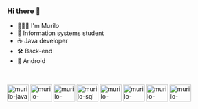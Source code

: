 ### Hi there 👋

- 👨🏾‍🦱 I'm Murilo
- 📖 Information systems student
- ☕ Java developer
- 🛠️ Back-end
- 📱 Android

##

<div style="display: inline_block"><br>
  <img align="center" alt="murilo-java" height="40" width="50" src="https://cdn.jsdelivr.net/gh/devicons/devicon/icons/java/java-original.svg">
  <img align="center" alt="murilo-spring" height="40" width="50" src="https://cdn.jsdelivr.net/gh/devicons/devicon/icons/spring/spring-original.svg">
  <img align="center" alt="murilo-maven" height="40" width="50" src="https://cdn.icon-icons.com/icons2/2107/PNG/512/file_type_maven_icon_130397.png">
  <img align="center" alt="murilo-sql" height="40" width="50" src="https://cdn.jsdelivr.net/gh/devicons/devicon/icons/mysql/mysql-original.svg">
  <img align="center" alt="murilo-kotlin" height="40" width="50" src="https://cdn.jsdelivr.net/gh/devicons/devicon/icons/kotlin/kotlin-original.svg">
  <img align="center" alt="murilo-android" height="40" width="50" src="https://cdn.jsdelivr.net/gh/devicons/devicon/icons/android/android-original.svg">
  <img align="center" alt="murilo-androistudio" height="40" width="50" src="https://cdn.jsdelivr.net/gh/devicons/devicon/icons/androidstudio/androidstudio-original.svg">
  <img align="center" alt="murilo-sqlite" height="40" width="50" src="https://cdn.jsdelivr.net/gh/devicons/devicon/icons/sqlite/sqlite-original.svg">
</div>

